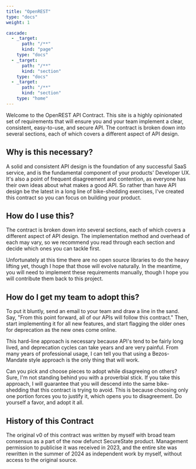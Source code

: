 ```yaml
---
title: "OpenREST"
type: "docs"
weight: 1

cascade:
  - _target:
      path: "/**"
      kind: "page"
    type: "docs"
  - _target:
      path: "/**"
      kind: "section"
    type: "docs"
  - _target:
      path: "/**"
      kind: "section"
    type: "home"
---
```


Welcome to the OpenREST API Contract. This site is a highly opinionated set of requirements that will ensure you
and your team implement a clear, consistent, easy-to-use, and secure API. The contract is broken down into several
sections, each of which covers a different aspect of API design.

## Why is this necessary?

A solid and consistent API design is the foundation of any successful SaaS service, and is the
fundamental component of your products' Developer UX. It's also a point of frequent disagreement and
contention, as everyone has their own ideas about what makes a good API. So rather than have API design be the latest in
a long line of bike-shedding exercises, I've created this contract so you can focus on building your product.

## How do I use this?

The contract is broken down into several sections, each of which covers a different aspect of API design. The
implementation method and overhead of each may vary, so we recommend you read through each section and decide which ones
you can tackle first.

Unfortunately at this time there are no open source libraries to do the heavy lifting yet, though I hope that those
will evolve naturally. In the meantime, you will need to implement these requirements manually, though I hope you
will contribute them back to this project.

## How do I get my team to adopt this?

To put it bluntly, send an email to your team and draw a line in the sand. Say, "From this point forward, all of our
APIs will follow this contract." Then, start implementing it for all new features, and start flagging the older ones for
deprecation as the new ones come online.

This hard-line approach is necessary because API's tend to be fairly long lived, and deprecation cycles can take years
and are very painful. From many years of professional usage, I can tell you that using a Bezos-Mandate style approach
is the only thing that will work.

Can you pick and choose pieces to adopt while disagreeing on others? Sure, I'm not standing behind you with a proverbial
stick. If you take this approach, I will guarantee that you will descend into the same bike-shedding that this contract
is trying to avoid. This is because choosing only one portion forces you to justify it, which opens you to disagreement.
Do yourself a favor, and adopt it all.

## History of this Contract

The original v0 of this contract was written by myself with broad team consensus as a part of the now defunct 
SecureState product. Management permission to publicise it was received in 2023, and the entire site was rewritten
in the summer of 2024 as independent work by myself, without access to the original source.

